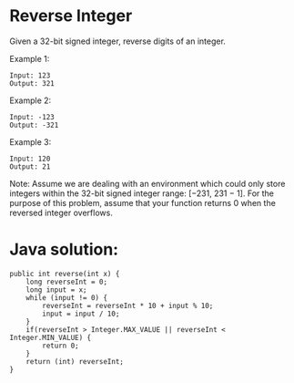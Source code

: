 # Reverse Integer

Given a 32-bit signed integer, reverse digits of an integer.

Example 1:
```
Input: 123
Output: 321
```
Example 2:
```
Input: -123
Output: -321
```
Example 3:
```
Input: 120
Output: 21
```
Note:
Assume we are dealing with an environment which could only store integers within the 32-bit signed integer range: [−231,  231 − 1]. For the purpose of this problem, assume that your function returns 0 when the reversed integer overflows.


# Java solution: 
```
public int reverse(int x) {
    long reverseInt = 0;
    long input = x;
    while (input != 0) {
        reverseInt = reverseInt * 10 + input % 10;
        input = input / 10;
    }
    if(reverseInt > Integer.MAX_VALUE || reverseInt < Integer.MIN_VALUE) {
        return 0;
    }
    return (int) reverseInt;
}
```